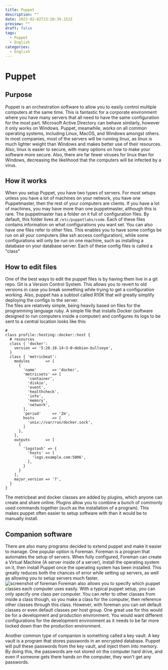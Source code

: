 ```yaml
---
title: Puppet
description: ""
date: 2023-02-02T23:20:39.252Z
preview: ""
draft: false
tags:
  - Puppet
  - English
categories:
  - English
---
```

# Puppet
## Purpose
Puppet is an orchestration software to allow you to easily control multiple computers at the same time.  This is fantastic for a corporate environment where you have many servers that all need to have the same configuration for the most part.  Microsoft Active Directory can behave similarly, however it only works on Windows.  Puppet, meanwhile, works on all common operating systems, including Linux, MacOS, and Windows amongst others.  In most companies, most of the servers will be running linux, as linux is much lighter weight than Windows and makes better use of their resources.  Also, linux is easier to secure, with many options on how to make your software more secure.  Also, there are far fewer viruses for linux than for Windows, decreasing the likelihood that the computers will be infected by a virus.
## How it works
When you setup Puppet, you have two types of servers.  For most setups unless you have a lot of machines on your network, you have one Puppetmaster, then the rest of your computers are clients.  If you have a lot of machines, you may have more than one puppetmaster, although this is rare.  The puppetmaster has a folder on it full of configuration files.  By default, this folder lives at `/etc/puppetlabs/code`.  Each of these files contains information on what configurations you want set.  You can also have one files refer to other files.  This enables you to have some configs be run on all your computers (like ssh access configuration), while some configurations will only be run on one machine, such as installing a database on your database server.  Each of these config files is called a "class"
## How to edit files
One of the best ways to edit the puppet files is by having them live in a git repo.  Git is a Version Control System.  This allows you to revert to old versions in case you break something while trying to get a configuration working.  Also, puppet has a subtool called R10K that will greatly simplify deploying the configs to the server.  
The files are relatively simple, being heavily based on files for the programming language ruby.  A simple file that installs Docker (software designed to run computers inside a computer) and configures its logs to be sent to a central location looks like this:
```puppet
#
class profile::hosting::docker::host {
  # resources
  class { 'docker':
    version => '5:20.10.14~3-0~debian-bullseye',
  }
  class { 'metricbeat':
    modules       => [
      {
        'name'       => 'docker',
        'metricsets' => [
          'container',
          'diskio',
          'event',
          'healthcheck',
          'info',
          'memory',
          'network',
        ],
        'period'     => '2m',
        hosts        => [
          'unix://var/run/docker.sock',
        ]
      },
    ],
    outputs       => [
      {
        'logstash' => {
          'hosts' => [
            'logs.example.com:5006',
          ],
        }
      }
    ],
    major_version => '7',
  }
}
```
The metricbeat and docker classes are added by plugins, which anyone can create and share online.  Plugins allow you to combine a bunch of commonly used commands together (such as the installation of a program).  This makes puppet often easier to setup software with than it would be to manually install.  
## Companion software
There are also many programs decided to extend puppet and make it easier to manage.  One popular option is Foreman.  Foreman is a program that automates the setup of servers.  When fully configured, Foreman can create a Virtual Machine (A server inside of a server), install the operating system on it, then install Puppet once the operating system has been installed.  This greatly reduces both the chances of error while setting up servers, as well as allowing you to setup servers much faster.  
![screenshot of foreman](/media/puppet/foreman.png)
Foreman also allows you to specify which puppet classes each computer uses easily.  With a typical puppet setup, you can only specify one class per computer.  You can refer to other classes from inside a class though, so you make a class for the computer, then reference other classes through this class.  However, with foreman you can set default classes or even default classes per host group.  One great use for this would be for a development and production environment.  You would want different configurations for the development environment as it needs to be far more locked down than the production environment.

Another common type of companion is something called a key vault.  A key vault is a program that stores passwords in an encrypted database.  Puppet will pull these passwords from the key vault, and inject them into memory.  By doing this, the passwords are not stored on the computer hard drive, and even if someone gets there hands on the computer, they won't get any passwords.  
